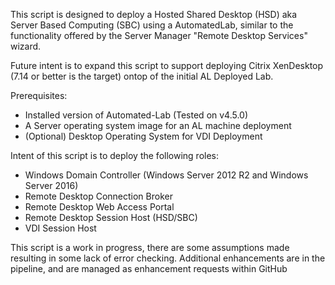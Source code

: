 This script is designed to deploy a Hosted Shared Desktop (HSD) aka Server Based Computing (SBC) using a AutomatedLab, similar to the functionality offered by the Server Manager "Remote Desktop Services" wizard.

Future intent is to expand this script to support deploying Citrix XenDesktop (7.14 or better is the target) ontop of the initial AL Deployed Lab.

Prerequisites:

- Installed version of Automated-Lab (Tested on v4.5.0)
- A Server operating system image for an AL machine deployment
- (Optional) Desktop Operating System for VDI Deployment

Intent of this script is to deploy the following roles:

- Windows Domain Controller (Windows Server 2012 R2 and Windows Server 2016)
- Remote Desktop Connection Broker
- Remote Desktop Web Access Portal
- Remote Desktop Session Host (HSD/SBC)
- VDI Session Host

This script is a work in progress, there are some assumptions made resulting in some lack of error checking. Additional enhancements are in the pipeline, and are managed as enhancement requests within GitHub